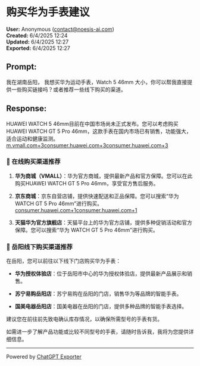 # 购买华为手表建议

**User:** Anonymous (contact@noesis-ai.com)  
**Created:** 6/4/2025 12:24  
**Updated:** 6/4/2025 12:27  
**Exported:** 6/4/2025 12:27  

## Prompt:
我在湖南岳阳， 我想买华为运动手表，Watch 5 46mm 大小，你可以帮我直接提供一些购买链接吗？或者推荐一些线下购买的渠道。

## Response:
HUAWEI WATCH 5 46mm目前在中国市场尚未正式发布。您可以考虑购买HUAWEI WATCH GT 5 Pro 46mm，这款手表在国内市场已有销售，功能强大，适合运动和健康监测。[m.vmall.com+3consumer.huawei.com+3consumer.huawei.com+3](https://consumer.huawei.com/cn/wearables/watch-gt5-pro/?utm_source=chatgpt.com)

### 🛒 在线购买渠道推荐

1.  **华为商城（VMALL）**：华为官方商城，提供最新产品和官方保障。您可以在此购买HUAWEI WATCH GT 5 Pro 46mm，享受官方售后服务。
    
2.  **京东商城**：京东自营店铺，提供快速配送和正品保障。您可以搜索“华为 WATCH GT 5 Pro 46mm”进行购买。[consumer.huawei.com+1consumer.huawei.com+1](https://consumer.huawei.com/cn/wearables/watch-gt5-pro/?utm_source=chatgpt.com)
    
3.  **天猫华为官方旗舰店**：天猫平台上的华为官方店铺，提供多种促销活动和官方保障。您可以搜索“华为 WATCH GT 5 Pro 46mm”进行购买。
    

### 🏬 岳阳线下购买渠道推荐

在岳阳，您可以前往以下线下门店购买华为手表：

*   **华为授权体验店**：位于岳阳市中心的华为授权体验店，提供最新产品展示和销售。
    
*   **苏宁易购岳阳店**：苏宁易购在岳阳的门店，销售华为等品牌的智能手表。
    
*   **国美电器岳阳店**：国美电器在岳阳的门店，提供多种品牌的智能手表选择。
    

建议您在前往前先致电确认库存情况，以确保所需型号的手表有货。

如需进一步了解产品功能或比较不同型号的手表，请随时告诉我，我将为您提供详细信息。



---
Powered by [ChatGPT Exporter](https://www.chatgptexporter.com)
